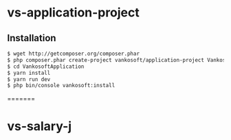 # vs-application-project

Installation
------------

```bash
$ wget http://getcomposer.org/composer.phar
$ php composer.phar create-project vankosoft/application-project VankosoftApplication
$ cd VankosoftApplication
$ yarn install
$ yarn run dev
$ php bin/console vankosoft:install
```

=======
# vs-salary-j

